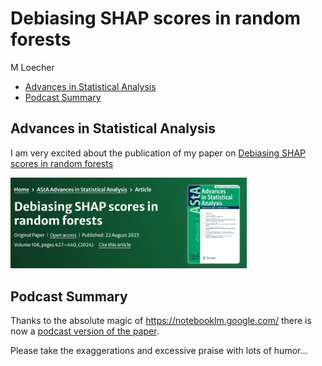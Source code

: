 Debiasing SHAP scores in random forests
================
M Loecher

- [Advances in Statistical Analysis](#advances-in-statistical-analysis)
- [Podcast Summary](#podcast-summary)

## Advances in Statistical Analysis

I am very excited about the publication of my paper on [Debiasing SHAP
scores in random
forests](https://link.springer.com/article/10.1007/s10182-023-00479-7)

<img src="/assets/figures/ASTA_pub2024.png" alt="AStA Adv Stat Anal (2023)" style="width:75%">

## Podcast Summary

Thanks to the absolute magic of <https://notebooklm.google.com/> there
is now a [podcast version of the
paper](/assets/podcasts/Debiasing_shap_podcast.mp3).

Please take the exaggerations and excessive praise with lots of humor…
